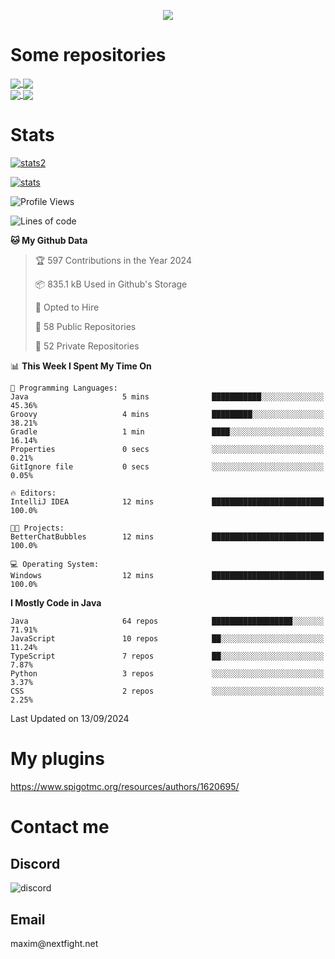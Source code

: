 <p align="center">
  <a href="https://github.com/max1mde">
    <img src="https://readme-typing-svg.demolab.com?font=Permanent+Marker&size=30&duration=4600&color=8C63F7&center=true&multiline=true&random=false&width=749&height=105&lines=0JfQtNGALg;My+name+is+Maxim" /></a>
</p>

<div align="left">

<h1>Some repositories</h1>
<a href="https://github.com/max1mde/FancyPhysics">
  <img align="center" src="https://denvercoder1-github-readme-stats.vercel.app/api/pin/?username=max1mde&repo=FancyPhysics&theme=react&bg_color=1F222E&title_color=8C63F7&hide_border=true&icon_color=F8D866&show_icons=true" />
</a>
<a href="https://github.com/NextFightNetwork/NextApply">
  <img align="center" src="https://denvercoder1-github-readme-stats.vercel.app/api/pin/?username=NextFightNetwork&repo=NextApply&theme=react&bg_color=1F222E&title_color=8C63F7&hide_border=true&icon_color=F8D866&show_icons=true" />
</a>
<br>
<a href="https://github.com/max1mde/HologramAPI">
  <img align="center" src="https://denvercoder1-github-readme-stats.vercel.app/api/pin/?username=max1mde&repo=HologramAPI&theme=react&bg_color=1F222E&title_color=8C63F7&hide_border=true&icon_color=F8D866&show_icons=true" />
</a>
<a href="https://github.com/max1mde/RadioBot">
  <img align="center" src="https://denvercoder1-github-readme-stats.vercel.app/api/pin/?username=max1mde&repo=RadioBot&theme=react&bg_color=1F222E&title_color=8C63F7&hide_border=true&icon_color=F8D866&show_icons=true" />
</a>


<h1>Stats</h1>
<p>
  <a href="https://github.com/max1mde">
    <img src="https://github-readme-stats.vercel.app/api/top-langs/?username=max1mde&layout=compact&theme=tokyonight&show_icons=true" alt="stats2" /></a>
</p>
<p>
  <a href="https://github.com/max1mde">
    <img src="https://github-readme-stats.vercel.app/api?username=max1mde&theme=tokyonight&show_icons=true&layout=compact" alt="stats" /></a>
</p>
</div>

<!--START_SECTION:waka-->
![Profile Views](http://img.shields.io/badge/Profile%20Views-1-blue)

![Lines of code](https://img.shields.io/badge/From%20Hello%20World%20I%27ve%20Written-793281%20lines%20of%20code-blue)

**🐱 My Github Data** 

> 🏆 597 Contributions in the Year 2024
 > 
> 📦 835.1 kB Used in Github's Storage 
 > 
> 💼 Opted to Hire
 > 
> 📜 58 Public Repositories 
 > 
> 🔑 52 Private Repositories  
 > 
📊 **This Week I Spent My Time On** 

```text
💬 Programming Languages: 
Java                     5 mins              ███████████░░░░░░░░░░░░░░   45.36% 
Groovy                   4 mins              █████████░░░░░░░░░░░░░░░░   38.21% 
Gradle                   1 min               ████░░░░░░░░░░░░░░░░░░░░░   16.14% 
Properties               0 secs              ░░░░░░░░░░░░░░░░░░░░░░░░░   0.21% 
GitIgnore file           0 secs              ░░░░░░░░░░░░░░░░░░░░░░░░░   0.05%

🔥 Editors: 
IntelliJ IDEA            12 mins             █████████████████████████   100.0%

🐱‍💻 Projects: 
BetterChatBubbles        12 mins             █████████████████████████   100.0%

💻 Operating System: 
Windows                  12 mins             █████████████████████████   100.0%

```

**I Mostly Code in Java** 

```text
Java                     64 repos            ██████████████████░░░░░░░   71.91% 
JavaScript               10 repos            ██░░░░░░░░░░░░░░░░░░░░░░░   11.24% 
TypeScript               7 repos             ██░░░░░░░░░░░░░░░░░░░░░░░   7.87% 
Python                   3 repos             ░░░░░░░░░░░░░░░░░░░░░░░░░   3.37% 
CSS                      2 repos             ░░░░░░░░░░░░░░░░░░░░░░░░░   2.25%

```



 Last Updated on 13/09/2024
<!--END_SECTION:waka-->

# My plugins
https://www.spigotmc.org/resources/authors/1620695/

<h1>Contact me</h1>

<h2>Discord</h2>  
<img src="https://lanyard.cnrad.dev/api/759334613335670805" alt="discord">

<h2>Email</h2>  
maxim@nextfight.net


